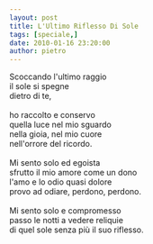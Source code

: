 ```yaml
---
layout: post
title: L'Ultimo Riflesso Di Sole
tags: [speciale,]
date: 2010-01-16 23:20:00
author: pietro
---
```

Scoccando l'ultimo raggio<br/>il sole si spegne<br/>dietro di te,<br/><br/>ho raccolto e conservo<br/>quella luce nel mio sguardo<br/>nella gioia, nel mio cuore<br/>nell'orrore del ricordo.<br/><br/>Mi sento solo ed egoista<br/>sfrutto il mio amore come un dono<br/>l'amo e lo odio quasi dolore<br/>provo ad odiare, perdono, perdono.<br/><br/>Mi sento solo e compromesso<br/>passo le notti a vedere reliquie<br/>di quel sole senza più il suo riflesso.
